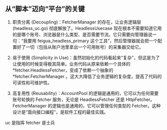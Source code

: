 ## 从“脚本”迈向“平台”的关键


1. 职责分离 (Decoupling)：FetcherManager 的存在，让业务逻辑层 (headless_uc.go) 彻底解放了。HeadlessUsecase 现在根本不需要知道它用的是哪个账号、浏览器是什么类型、是否需要节流。它只需要向管理器说一句：“我要用 feigua_headless_primary 这个工具”，然后管理器就会把一个配置好了一切（包括从账户池里拿出一个可用账号）的采集器交给它。

2. 易于使用 (Simplicity in Use)：虽然初始化的代码看起来“复杂”，但这是为了让使用的时候变得极其简单。业务代码从原来依赖一个具体的 *fetcher.HeadlessFetcher，变成了依赖一个抽象的 *fetcher.FetcherManager 。这大大降低了业务逻辑的复杂度，提高了代码的可读性和可维护性。

3. 高复用性 (Reusability)：AccountPool 的逻辑是通用的，它可以为任何需要账号轮换的 Fetcher 服务，无论是 HeadlessFetcher 还是 HttpFetcher。FetcherManager 的逻辑也是通用的，它可以管理任何类型的 Fetcher。这种设计是“面向接口编程”，是软件工程的最佳实践。



uc 是指挥
fetcher 是士兵
